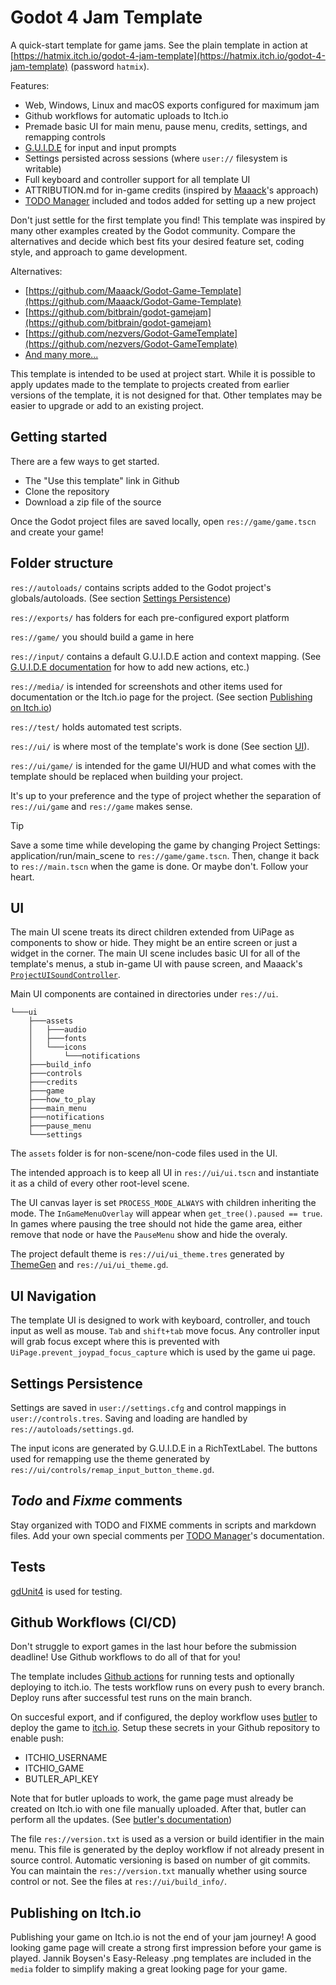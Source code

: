 # Godot 4 Jam Template

A quick-start template for game jams. See the plain template in action at [https://hatmix.itch.io/godot-4-jam-template](https://hatmix.itch.io/godot-4-jam-template) (password `hatmix`).

Features:
* Web, Windows, Linux and macOS exports configured for maximum jam
* Github workflows for automatic uploads to Itch.io
* Premade basic UI for main menu, pause menu, credits, settings, and remapping controls
* [G.U.I.D.E](https://godotneers.github.io/G.U.I.D.E/) for input and input prompts
* Settings persisted across sessions (where `user://` filesystem is writable)
* Full keyboard and controller support for all template UI
* ATTRIBUTION.md for in-game credits (inspired by [Maaack](https://github.com/Maaack/Godot-Game-Template/blob/main/ATTRIBUTION.md)'s approach)
* [TODO Manager](https://github.com/OrigamiDev-Pete/TODO_Manager) included and todos added for setting up a new project

Don't just settle for the first template you find! This template was inspired by many other examples created by the Godot community.  Compare the alternatives and decide which best fits your desired feature set, coding style, and approach to game development.

Alternatives:
* [https://github.com/Maaack/Godot-Game-Template](https://github.com/Maaack/Godot-Game-Template)
* [https://github.com/bitbrain/godot-gamejam](https://github.com/bitbrain/godot-gamejam)
* [https://github.com/nezvers/Godot-GameTemplate](https://github.com/nezvers/Godot-GameTemplate)
* [And many more...](https://godotengine.org/asset-library/asset?filter=template&category=&godot_version=&cost=&sort=updated)

This template is intended to be used at project start. While it is possible to apply updates made to the template to projects created from earlier versions of the template, it is not designed for that. Other templates may be easier to upgrade or add to an existing project.

## Getting started

There are a few ways to get started.
* The "Use this template" link in Github
* Clone the repository
* Download a zip file of the source

Once the Godot project files are saved locally, open `res://game/game.tscn` and create your game!

## Folder structure

`res://autoloads/` contains scripts added to the Godot project's globals/autoloads. (See section [Settings Persistence](#settings-persistence))

`res://exports/` has folders for each pre-configured export platform

`res://game/` you should build a game in here

`res://input/` contains a default G.U.I.D.E action and context mapping. (See [G.U.I.D.E documentation](https://godotneers.github.io/G.U.I.D.E/) for how to add new actions, etc.)

`res://media/` is intended for screenshots and other items used for documentation or the Itch.io page for the project. (See section [Publishing on Itch.io](#publishing-on-itch-io))

`res://test/` holds automated test scripts.

`res://ui/` is where most of the template's work is done (See section [UI](#ui)).

`res://ui/game/` is intended for the game UI/HUD and what comes with the template should be replaced when building your project.

It's up to your preference and the type of project whether the separation of `res://ui/game` and `res://game` makes sense.

>[!Tip]
> Save a some time while developing the game by changing Project Settings: application/run/main_scene to `res://game/game.tscn`. Then, change it back to `res://main.tscn` when the game is done. Or maybe don't. Follow your heart.

## UI

The main UI scene treats its direct children extended from UiPage as components to show or hide. They might be an entire screen or just a widget in the corner. The main UI scene includes basic UI for all of the template's menus, a stub in-game UI with pause screen, and Maaack's [`ProjectUISoundController`](https://github.com/Maaack/Godot-UI-Sound-Controller).

Main UI components are contained in directories under `res://ui`. 
```
└───ui
	├───assets
	│   ├───audio
	│   ├───fonts
	│   └───icons
	│       └───notifications
	├───build_info
	├───controls
	├───credits
	├───game
	├───how_to_play
	├───main_menu
	├───notifications
	├───pause_menu
	└───settings
```

The `assets` folder is for non-scene/non-code files used in the UI.

The intended approach is to keep all UI in `res://ui/ui.tscn` and instantiate it as a child of every other root-level scene.

The UI canvas layer is set `PROCESS_MODE_ALWAYS` with children inheriting the mode. The `InGameMenuOverlay` will appear when `get_tree().paused == true`. In games where pausing the tree should not hide the game area, either remove that node or have the `PauseMenu` show and hide the overaly.

The project default theme is `res://ui/ui_theme.tres` generated by [ThemeGen](https://github.com/Inspiaaa/ThemeGen) and `res://ui/ui_theme.gd`.

## UI Navigation

The template UI is designed to work with keyboard, controller, and touch input as well as mouse. `Tab` and `shift+tab` move focus. Any controller input will grab focus except where this is prevented with `UiPage.prevent_joypad_focus_capture` which is used by the game ui page.

## Settings Persistence

Settings are saved in `user://settings.cfg` and control mappings in `user://controls.tres`. Saving and loading are handled by `res://autoloads/settings.gd`.

The input icons are generated by G.U.I.D.E in a RichTextLabel. The buttons used for remapping use the theme generated by `res://ui/controls/remap_input_button_theme.gd`.

## _Todo_ and _Fixme_ comments

Stay organized with TODO and FIXME comments in scripts and markdown files. Add your own special comments per [TODO Manager](https://github.com/OrigamiDev-Pete/TODO_Manager)'s documentation.

## Tests

[gdUnit4](https://github.com/MikeSchulze/gdUnit4) is used for testing.

## Github Workflows (CI/CD)

Don't struggle to export games in the last hour before the submission deadline! Use Github workflows to do all of that for you!

The template includes [Github actions](https://docs.github.com/actions) for running tests and optionally deploying to itch.io. The tests workflow runs on every push to every branch. Deploy runs after successful test runs on the main branch.

On succesful export, and if configured, the deploy workflow uses [butler](https://itch.io/docs/butler/) to deploy the game to [itch.io](https://itch.io).  Setup these secrets in your Github repository to enable push:
* ITCHIO_USERNAME
* ITCHIO_GAME
* BUTLER_API_KEY

Note that for butler uploads to work, the game page must already be created on Itch.io with one file manually uploaded. After that, butler can perform all the updates. (See [butler's documentation](https://itch.io/docs/butler/))

The file `res://version.txt` is used as a version or build identifier in the main menu. This file is generated by the deploy workflow if not already present in source control. Automatic versioning is based on number of git commits. You can maintain the `res://version.txt` manually whether using source control or not. See the files at `res://ui/build_info/`.

## Publishing on Itch.io

Publishing your game on Itch.io is not the end of your jam journey! A good looking game page will create a strong first impression before your game is played. Jannik Boysen's Easy-Releasy .png templates are included in the `media` folder to simplify making a great looking page for your game.
